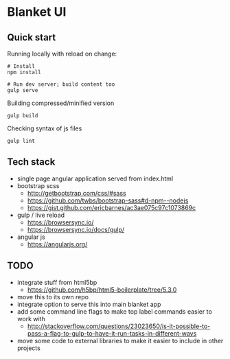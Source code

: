 # Blanket UI

## Quick start

Running locally with reload on change:

    # Install
    npm install

    # Run dev server; build content too
    gulp serve

Building compressed/minified version

    gulp build

Checking syntax of js files

    gulp lint

## Tech stack

* single page angular application served from index.html
* bootstrap scss
    * http://getbootstrap.com/css/#sass
    * https://github.com/twbs/bootstrap-sass#d-npm--nodejs
    * https://gist.github.com/ericbarnes/ac3ae075c97c1073869c
* gulp / live reload
    * https://browsersync.io/
    * https://browsersync.io/docs/gulp/
* angular js
    * https://angularjs.org/


## TODO

* integrate stuff from html5bp
    * https://github.com/h5bp/html5-boilerplate/tree/5.3.0
* move this to its own repo
* integrate option to serve this into main blanket app
* add some command line flags to make top label commands easier to work with
    * http://stackoverflow.com/questions/23023650/is-it-possible-to-pass-a-flag-to-gulp-to-have-it-run-tasks-in-different-ways
* move some code to external libraries to make it easier to include in other projects

